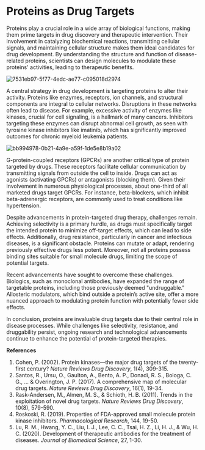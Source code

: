 # Proteins as Drug Targets

Proteins play a crucial role in a wide array of biological functions, making them prime targets in drug discovery and therapeutic intervention. Their involvement in catalyzing biochemical reactions, transmitting cellular signals, and maintaining cellular structure makes them ideal candidates for drug development. By understanding the structure and function of disease-related proteins, scientists can design molecules to modulate these proteins' activities, leading to therapeutic benefits.

![7531eb97-5f77-4edc-ae77-c095018d2974](https://github.com/user-attachments/assets/029ec591-f2d5-41e4-a4cc-ed46b71a13fa)


A central strategy in drug development is targeting proteins to alter their activity. Proteins like enzymes, receptors, ion channels, and structural components are integral to cellular networks. Disruptions in these networks often lead to disease. For example, excessive activity of enzymes like kinases, crucial for cell signaling, is a hallmark of many cancers. Inhibitors targeting these enzymes can disrupt abnormal cell growth, as seen with tyrosine kinase inhibitors like imatinib, which has significantly improved outcomes for chronic myeloid leukemia patients.


![bb994978-0b21-4a9e-a59f-1de5e8b19a02](https://github.com/user-attachments/assets/92a4c790-180d-441d-af99-bb7b3910b07e)


G-protein-coupled receptors (GPCRs) are another critical type of protein targeted by drugs. These receptors facilitate cellular communication by transmitting signals from outside the cell to inside. Drugs can act as agonists (activating GPCRs) or antagonists (blocking them). Given their involvement in numerous physiological processes, about one-third of all marketed drugs target GPCRs. For instance, beta-blockers, which inhibit beta-adrenergic receptors, are commonly used to treat conditions like hypertension.

Despite advancements in protein-targeted drug therapy, challenges remain. Achieving selectivity is a primary hurdle, as drugs must specifically target the intended protein to minimize off-target effects, which can lead to side effects. Additionally, drug resistance, particularly in cancer and infectious diseases, is a significant obstacle. Proteins can mutate or adapt, rendering previously effective drugs less potent. Moreover, not all proteins possess binding sites suitable for small molecule drugs, limiting the scope of potential targets.

Recent advancements have sought to overcome these challenges. Biologics, such as monoclonal antibodies, have expanded the range of targetable proteins, including those previously deemed "undruggable." Allosteric modulators, which bind outside a protein’s active site, offer a more nuanced approach to modulating protein function with potentially fewer side effects.

In conclusion, proteins are invaluable drug targets due to their central role in disease processes. While challenges like selectivity, resistance, and druggability persist, ongoing research and technological advancements continue to enhance the potential of protein-targeted therapies.

**References**

1. Cohen, P. (2002). Protein kinases—the major drug targets of the twenty-first century? _Nature Reviews Drug Discovery_, 1(4), 309-315.
2. Santos, R., Ursu, O., Gaulton, A., Bento, A. P., Donadi, R. S., Bologa, C. G., ... & Overington, J. P. (2017). A comprehensive map of molecular drug targets. _Nature Reviews Drug Discovery_, 16(1), 19-34.
3. Rask-Andersen, M., Almen, M. S., & Schioth, H. B. (2011). Trends in the exploitation of novel drug targets. _Nature Reviews Drug Discovery_, 10(8), 579-590.
4. Roskoski, R. (2019). Properties of FDA-approved small molecule protein kinase inhibitors. _Pharmacological Research_, 144, 19-50.
5. Lu, R. M., Hwang, Y. C., Liu, I. J., Lee, C. C., Tsai, H. Z., Li, H. J., & Wu, H. C. (2020). Development of therapeutic antibodies for the treatment of diseases. _Journal of Biomedical Science_, 27, 1-30.
